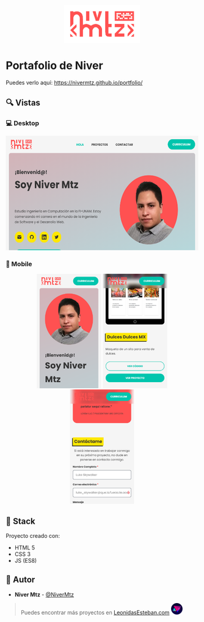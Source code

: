 <p align="center">
  <img src="portfolio.v.0/images/logo-niver-mtz-salmon.png" width="200">
</p>

# Portafolio de Niver

Puedes verlo aquí: https://nivermtz.github.io/portfolio/

## 🔍 Vistas 

### 💻 Desktop

<p align="center">
  <img src="portfolio.v.0/images/nivermtz.github.io_portfolio_desktop.png" height="300">
</p>

### 📱 Mobile

<p align="center">
  <img src="portfolio.v.0/images/nivermtz.github.io_portfolio_(Galaxy Note II).png" height="300">
  <img src="portfolio.v.0/images/nivermtz.github.io_portfolio_(Galaxy Note II) (1).png" height="300">
  <img src="portfolio.v.0/images/nivermtz.github.io_portfolio_(Galaxy Note II) (2).png" height="300">
</p>

## 📌 Stack

Proyecto creado con:
* HTML 5
* CSS 3
* JS (ES8)

## 🌟 Autor

* **Niver Mtz**  - [@NiverMtz](https://github.com/NiverMtz)

> Puedes encontrar más proyectos en
[LeonidasEsteban.com](https://leonidasesteban.com/proyectos/todos) <a href="https://leonidasesteban.com/proyectos/todos"><img src="https://raw.githubusercontent.com/no-te-rindas/logo/main/Logo/LonidasEsteban-destello-envolvente-circular-negro.png" height="30"/></a>
